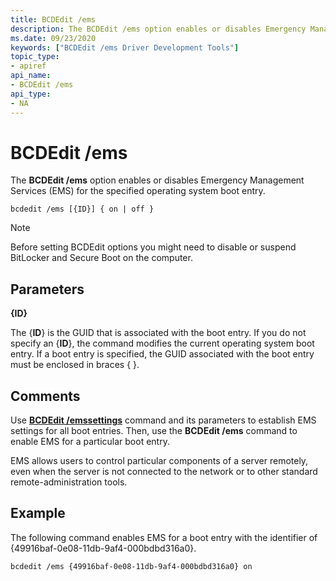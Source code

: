 ```yaml
---
title: BCDEdit /ems
description: The BCDEdit /ems option enables or disables Emergency Management Services (EMS) for the specified operating system boot entry.
ms.date: 09/23/2020
keywords: ["BCDEdit /ems Driver Development Tools"]
topic_type:
- apiref
api_name:
- BCDEdit /ems
api_type:
- NA
---
```


# BCDEdit /ems


The **BCDEdit /ems** option enables or disables Emergency Management Services (EMS) for the specified operating system boot entry.

``` syntax
bcdedit /ems [{ID}] { on | off }
```

> [!NOTE]
> Before setting BCDEdit options you might need to disable or suspend BitLocker and Secure Boot on the computer.

## Parameters

**{ID}**

The {**ID**} is the GUID that is associated with the boot entry. If you do not specify an {**ID**}, the command modifies the current operating system boot entry. If a boot entry is specified, the GUID associated with the boot entry must be enclosed in braces { }.

## Comments

Use [**BCDEdit /emssettings**](bcdedit--emssettings.md) command and its parameters to establish EMS settings for all boot entries. Then, use the **BCDEdit /ems** command to enable EMS for a particular boot entry.

EMS allows users to control particular components of a server remotely, even when the server is not connected to the network or to other standard remote-administration tools.

## Example

The following command enables EMS for a boot entry with the identifier of {49916baf-0e08-11db-9af4-000bdbd316a0}.

```console
bcdedit /ems {49916baf-0e08-11db-9af4-000bdbd316a0} on
```
